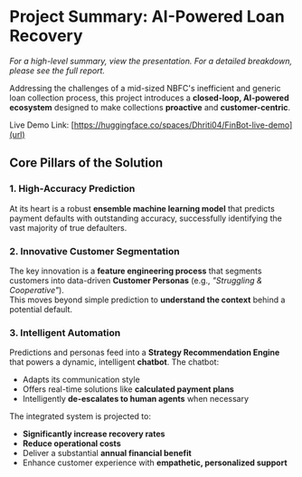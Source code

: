 # Project Summary: AI-Powered Loan Recovery

_For a high-level summary, view the presentation. For a detailed breakdown, please see the full report._

Addressing the challenges of a mid-sized NBFC's inefficient and generic loan collection process, this project introduces a **closed-loop, AI-powered ecosystem** designed to make collections **proactive** and **customer-centric**.

Live Demo Link: [https://huggingface.co/spaces/Dhriti04/FinBot-live-demo](url)

## Core Pillars of the Solution

### 1. High-Accuracy Prediction
At its heart is a robust **ensemble machine learning model** that predicts payment defaults with outstanding accuracy, successfully identifying the vast majority of true defaulters.

### 2. Innovative Customer Segmentation
The key innovation is a **feature engineering process** that segments customers into data-driven **Customer Personas** (e.g., _"Struggling & Cooperative"_).  
This moves beyond simple prediction to **understand the context** behind a potential default.

### 3. Intelligent Automation
Predictions and personas feed into a **Strategy Recommendation Engine** that powers a dynamic, intelligent **chatbot**. The chatbot:
- Adapts its communication style
- Offers real-time solutions like **calculated payment plans**
- Intelligently **de-escalates to human agents** when necessary

The integrated system is projected to:
- **Significantly increase recovery rates**
- **Reduce operational costs**
- Deliver a substantial **annual financial benefit**
- Enhance customer experience with **empathetic, personalized support**

